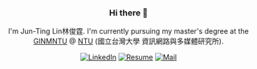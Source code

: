<div align="center">

### Hi there 👋
I'm Jun-Ting Lin林俊霆. 
I'm currently pursuing my master's degree at the [GINMNTU](https://www.inm.ntu.edu.tw/) @ [NTU](https://www.ntu.edu.tw/) (國立台灣大學 資訊網路與多媒體研究所).


[![LinkedIn](https://img.shields.io/badge/linkedin-0A66C2?style=for-the-badge)](https://www.linkedin.com/in/junting-lin-367339247) 
[![Resume](https://img.shields.io/badge/resume-DB4D6D?style=for-the-badge)](https://junting.info/)
[![Mail](https://img.shields.io/badge/mail-376B6D?style=for-the-badge)](mailto:support@junting.info)



<!--
**JunTingLin/JunTingLin** is a ✨ _special_ ✨ repository because its `README.md` (this file) appears on your GitHub profile.

Here are some ideas to get you started:

- 🔭 I’m currently working on ...
- 🌱 I’m currently learning ...
- 👯 I’m looking to collaborate on ...
- 🤔 I’m looking for help with ...
- 💬 Ask me about ...
- 📫 How to reach me: ...
- 😄 Pronouns: ...
- ⚡ Fun fact: ...
-->
